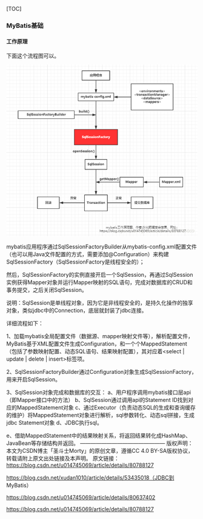 

[TOC]

### MyBatis基础

#### 工作原理

下面这个流程图可以。

<img src="基础.assets/image-20200420123619702.png" alt="image-20200420123619702" style="zoom:80%;" />

mybatis应用程序通过SqlSessionFactoryBuilder从mybatis-config.xml配置文件（也可以用Java文件配置的方式，需要添加@Configuration）来构建SqlSessionFactory（SqlSessionFactory是线程安全的）；

然后，SqlSessionFactory的实例直接开启一个SqlSession，再通过SqlSession实例获得Mapper对象并运行Mapper映射的SQL语句，完成对数据库的CRUD和事务提交，之后关闭SqlSession。

说明：SqlSession是单线程对象，因为它是非线程安全的，是持久化操作的独享对象，类似jdbc中的Connection，底层就封装了jdbc连接。

详细流程如下：

1、加载mybatis全局配置文件（数据源、mapper映射文件等），解析配置文件，MyBatis基于XML配置文件生成Configuration，和一个个MappedStatement（包括了参数映射配置、动态SQL语句、结果映射配置），其对应着<select | update | delete | insert>标签项。

2、SqlSessionFactoryBuilder通过Configuration对象生成SqlSessionFactory，用来开启SqlSession。

3、SqlSession对象完成和数据库的交互：
a、用户程序调用mybatis接口层api（即Mapper接口中的方法）
b、SqlSession通过调用api的Statement ID找到对应的MappedStatement对象
c、通过Executor（负责动态SQL的生成和查询缓存的维护）将MappedStatement对象进行解析，sql参数转化、动态sql拼接，生成jdbc Statement对象
d、JDBC执行sql。

e、借助MappedStatement中的结果映射关系，将返回结果转化成HashMap、JavaBean等存储结构并返回。
————————————————
版权声明：本文为CSDN博主「圣斗士Morty」的原创文章，遵循CC 4.0 BY-SA版权协议，转载请附上原文出处链接及本声明。
原文链接：https://blog.csdn.net/u014745069/article/details/80788127





https://blog.csdn.net/xudan1010/article/details/53435018（JDBC到 MyBatis）







https://blog.csdn.net/u014745069/article/details/80637402



https://blog.csdn.net/u014745069/article/details/80788127

